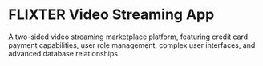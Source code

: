 # FLIXTER Video Streaming App

A two-sided video streaming marketplace platform, featuring credit card payment capabilities, user role management, complex user interfaces, and advanced database relationships.
